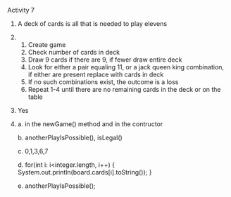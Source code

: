 Activity 7

1. A deck of cards is all that is needed to play elevens

2. 
    1. Create game
    2. Check number of cards in deck
    3. Draw 9 cards if there are 9, if fewer draw entire deck
    4. Look for either a pair equaling 11, or a jack queen king combination, if either are present replace with cards in deck
    5. If no such combinations exist, the outcome is a loss
    6. Repeat 1-4 until there are no remaining cards in the deck or on the table

3. Yes

4. 
    a. in the newGame() method and in the contructor

    b. anotherPlayIsPossible(), isLegal()

    c. 0,1,3,6,7

    d. for(int i: i<integer.length, i++) {
        System.out.println(board.cards[i].toString());
    }

    e. anotherPlayIsPossible();


